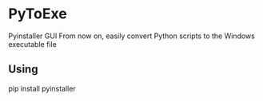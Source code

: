 # PyToExe
Pyinstaller GUI
From now on, easily convert Python scripts to the Windows executable file

## Using 

  pip install pyinstaller

